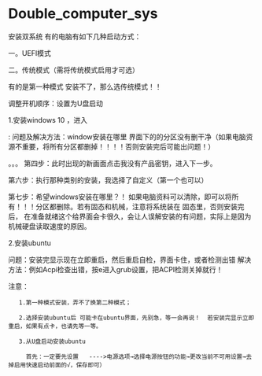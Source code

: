 # Double_computer_sys

安装双系统
有的电脑有如下几种启动方式：

 一。UEFI模式
 
 二。传统模式（需将传统模式启用才可选）
 
 有的是第一种模式 安装不了，那么选传统模式！！
 
调整开机顺序：设置为U盘启动


1.安装windows 10 ，进入

:
问题及解决方法：window安装在哪里 界面下的的分区没有删干净（如果电脑资源不重要，将所有分区都删掉！！！！否则安装完后可能出问题！）

。。。
第四步：此时出现的新画面点击我没有产品密钥，进入下一步。

第六步：执行那种类别的安装，我选择了自定义（第一个也可以）

第七步：希望windows安装在哪里？！   如果电脑资料可以清除，即可以将所有！！！分区都删除。若有固态和机械，注意将系统装在 固态里，否则安装完后，
       在准备就绪这个给界面会卡很久，会让人误解安装的有问题，实际上是因为机械硬盘读取速度的原因。
       
2.安装ubuntu

 问题：安装完显示现在立即重启，然后重启自检，界面卡住，或者检测出错
 解决方法：例如Acpi检查出错，按e进入grub设置，把ACPI检测关掉就行！
  
       
注意： 
            
       1.第一种模式安装，弄不了换第二种模式；

       2.选择安装ubuntu后 可能卡在ubuntu界面，先别急，等一会再说！  若安装完显示立即重启，如果有点卡，也请先等一等。
       
       3.从U盘启动安装ubuntu
       
         首先：一定要先设置   ---->电源选项→选择电源按钮的功能→更改当前不可用设置→去掉启用快速启动前面的√，保存即可）
       


